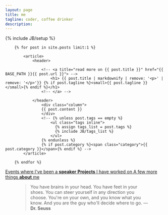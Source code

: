 ```yaml
---
layout: page
title: me
tagline: coder, coffee drinker
description:
---
```


{% include JB/setup %}

<section class="posts">

		{% for post in site.posts limit:1 %}

			<article>
				<header>

					<!-- <a title="read more on {{ post.title }}" href="{{ BASE_PATH }}{{ post.url }}"> -->
			    		<h1> {{ post.title | markdownify | remove: '<p>' | remove: '</p>'}} {% if post.tagline %}<small>{{ post.tagline }}</small>{% endif %}</h1>
			   		<!-- </a> -->

			    </header>
                    <div class="column">
					{{ post.content }}
                    </div>
			    	<!-- {% unless post.tags == empty %}
					    <ul class="tags inline">
					      {% assign tags_list = post.tags %}
					      {% include JB/tags_list %}
					    </ul>
					{% endunless %}
					{% if post.category %}<span class="category">{{ post.category }}</span>{% endif %} -->
			</article>

		{% endfor %}

</section>

<section>
    <nav class="column">
        <a href="/events" class="pull">
			Events where I've been a <strong>speaker</strong>
        </a>
        <a href="/projects" class="pull">
		 	<strong>Projects</strong> I have worked on
        </a>
        <a href="/about" class="pull">
			A few more things <strong>about</strong> me
        </a>
    </nav>
</section>

<section>
<figure class="quote">

<blockquote cite="Dr. Seuss">You have brains in your head. You have feet in your shoes. You can steer yourself in any direction you choose. You're on your own, and you know what you know. And you are the guy who'll decide where to go. &mdash;<strong>Dr. Seuss</strong></blockquote>

</figure>

</section>
